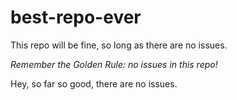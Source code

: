 # best-repo-ever
This repo will be fine, so long as there are no issues.

*Remember the Golden Rule: no issues in this repo!*

Hey, so far so good, there are no issues.